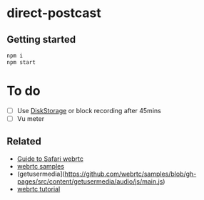 # direct-postcast

## Getting started

```sh
npm i
npm start
```

# To do

- [ ] Use [DiskStorage](https://recordrtc.org/global.html#DiskStorage) or block recording after 45mins
- [ ] Vu meter

## Related

- [Guide to Safari webrtc](https://webrtchacks.com/guide-to-safari-webrtc/)
- [webrtc samples](https://webrtc.github.io/samples/)
- (getusermedia](https://github.com/webrtc/samples/blob/gh-pages/src/content/getusermedia/audio/js/main.js)
- [webrtc tutorial](https://codelabs.developers.google.com/codelabs/webrtc-web/#2)
